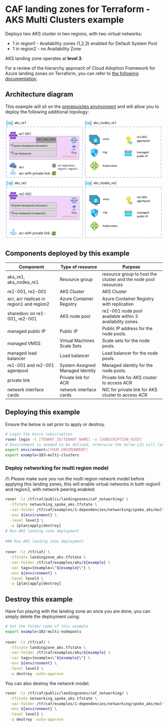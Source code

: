 # CAF landing zones for Terraform - AKS Multi Clusters example

Deploys two AKS cluster in two regions, with two virtual networks:
- 1 in region1 - Availability zones (1,2,3) enabled for Default System Pool
- 1 in region2 - no Availability Zone

AKS landing zone operates at **level 3**.

For a review of the hierarchy approach of Cloud Adoption Framework for Azure landing zones on Terraform, you can refer to [the following documentation](../../../../documentation/code_architecture/hierarchy.md).

## Architecture diagram

This example will sit on the [prerequisites environment](../../readme.md) and will allow you to deploy the following additional topology:

![solutions](../../../_pictures/examples/103-multi-clusters.PNG)

## Components deployed by this example

| Component                                | Type of resource                 | Purpose                                                        |
|------------------------------------------|----------------------------------|----------------------------------------------------------------|
| aks_re1, aks_nodes_re1                   | Resource group                   | resource group to host the cluster and the node pool resources |
| re1-001, re2-001                         | AKS Cluster                      | AKS Cluster                                                    |
| acr, acr replicas in region1 and region2 | Azure Container Registry         | Azure Container Registry with replication                      |
| sharedsvc on re1-001, re2-001            | AKS node pool                    | re1-001 node pool available within 3 availability zones.       |
| managed public IP                        | Public IP                        | Public IP address for the node pools.                          |
| managed VMSS                             | Virtual Machines Scale Sets      | Scale sets for the node pools.                                 |
| managed load balancer                    | Load balancer                    | Load balancer for the node pools.                              |
| re1-001 and re2-001 agentpool            | System Assigned Managed Identity | Managed identity for the node pools.                           |
| private link            | Private link for ACR | Private link for AKS cluster to access ACR                           |
| network interface cards         | network interface cards | NIC for private link for AKS cluster to access ACR                           |

## Deploying this example

Ensure the below is set prior to apply or destroy.

```bash
# Login the Azure subscription
rover login -t [TENANT_ID/TENANT_NAME] -s [SUBSCRIPTION_GUID]
# Environment is needed to be defined, otherwise the below LZs will land into sandpit which someone else is working on
export environment=[YOUR_ENVIRONMENT]
export example=103-multi-clusters
```

### Deploy networking for multi region model

/!\ Please make sure you run the multi region network model before applying this landing zones, this will enable virtual networks in both region1 and region2, with network peering enabled:

```bash
rover -lz /tf/caf/public/landingzones/caf_networking/ \
  -tfstate networking_spoke_aks.tfstate \
  -var-folder /tf/caf/examples/1-dependencies/networking/spoke_aks/multi_region \
  -env ${environment} \
  -level level3 \
  -a [plan|apply|destroy]
# Run AKS landing zone deployment

### Run AKS landing zone deployment

rover -lz /tf/caf/ \
  -tfstate landingzone_aks.tfstate \
  -var-folder /tf/caf/examples/aks/${example} \
  -var tags={example=\"${example}\"} \
  -env ${environment} \
  -level level3 \
  -a [plan|apply|destroy]
```

## Destroy this example

Have fun playing with the landing zone an once you are done, you can simply delete the deployment using:

```bash
# Set the folder name of this example
export example=102-multi-nodepools

rover -lz /tf/caf/ \
  -tfstate landingzone_aks.tfstate \
  -var-folder /tf/caf/examples/aks/${example} \
  -var tags={example=\"${example}\"} \
  -env ${environment} \
  -level level3 \
  -a destroy -auto-approve
```

You can also destroy the network model:
```bash
rover -lz /tf/caf/public/landingzones/caf_networking/ \
  -tfstate networking_spoke_aks.tfstate \
  -var-folder /tf/caf/examples/1-dependencies/networking/spoke_aks/multi_region \
  -env ${environment} \
  -level level3 \
  -a destroy -auto-approve
```
